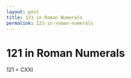```yaml
---
layout: post
title: 121 in Roman Numerals
permalink: 121-in-roman-numerals
---
```


# 121 in Roman Numerals

121 = CXXI
